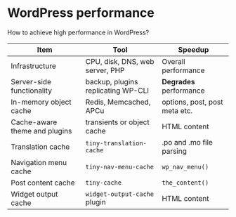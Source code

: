 # WordPress performance

How to achieve high performance in WordPress?

| Item                          | Tool                               | Speedup                       |
| ----------------------------- | ---------------------------------- | ----------------------------- |
| Infrastructure                | CPU, disk, DNS, web server, PHP    | Overall performance           |
| Server-side functionality     | backup, plugins replicating WP-CLI | **Degrades** performance      |
| In-memory object cache        | Redis, Memcached, APCu             | options, post, post meta etc. |
| Cache-aware theme and plugins | transients or object cache         | HTML content                  |
| Translation cache             | `tiny-translation-cache`           | .po and .mo file parsing      |
| Navigation menu cache         | `tiny-nav-menu-cache`              | `wp_nav_menu()`               |
| Post content cache            | `tiny-cache`                       | `the_content()`               |
| Widget output cache           | `widget-output-cache` plugin       | HTML content                  |
